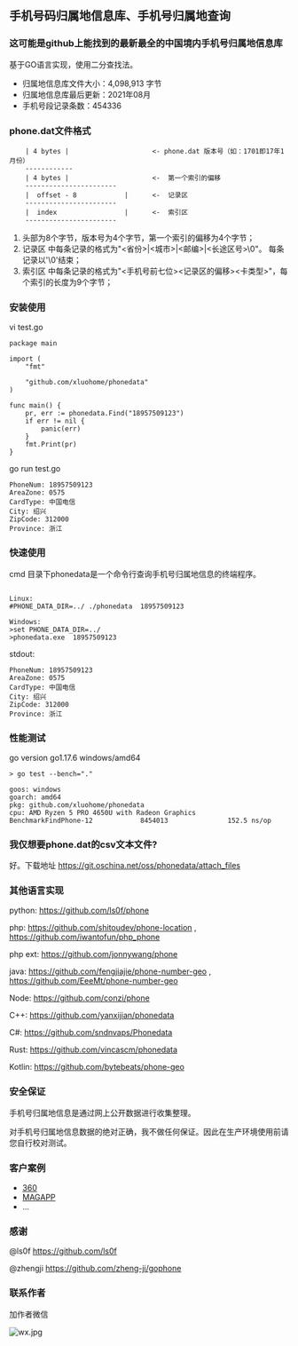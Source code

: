 手机号码归属地信息库、手机号归属地查询
----------------------------

### 这可能是github上能找到的最新最全的中国境内手机号归属地信息库
基于GO语言实现，使用二分查找法。

 - 归属地信息库文件大小：4,098,913 字节
 - 归属地信息库最后更新：2021年08月
 - 手机号段记录条数：454336

### phone.dat文件格式

        | 4 bytes |                     <- phone.dat 版本号（如：1701即17年1月份）
        ------------
        | 4 bytes |                     <-  第一个索引的偏移
        -----------------------
        |  offset - 8            |      <-  记录区
        -----------------------
        |  index                 |      <-  索引区
        -----------------------

1. 头部为8个字节，版本号为4个字节，第一个索引的偏移为4个字节；
2. 记录区 中每条记录的格式为"<省份>|<城市>|<邮编>|<长途区号>\0"。 每条记录以'\0'结束；
3. 索引区 中每条记录的格式为"<手机号前七位><记录区的偏移><卡类型>"，每个索引的长度为9个字节；

### 安装使用

 vi test.go

```
package main

import (
	"fmt"

	"github.com/xluohome/phonedata"
)

func main() {
	pr, err := phonedata.Find("18957509123")
	if err != nil {
		panic(err)
	}
	fmt.Print(pr)
}

````
go run test.go

```
PhoneNum: 18957509123
AreaZone: 0575
CardType: 中国电信
City: 绍兴
ZipCode: 312000
Province: 浙江
```

### 快速使用

cmd 目录下phonedata是一个命令行查询手机号归属地信息的终端程序。
```

Linux:
#PHONE_DATA_DIR=../ ./phonedata  18957509123

Windows:
>set PHONE_DATA_DIR=../
>phonedata.exe  18957509123
```
stdout:
```
PhoneNum: 18957509123
AreaZone: 0575
CardType: 中国电信
City: 绍兴
ZipCode: 312000
Province: 浙江
```

### 性能测试

go version go1.17.6 windows/amd64

```
> go test --bench="."

goos: windows
goarch: amd64
pkg: github.com/xluohome/phonedata
cpu: AMD Ryzen 5 PRO 4650U with Radeon Graphics
BenchmarkFindPhone-12            8454013               152.5 ns/op

```

### 我仅想要phone.dat的csv文本文件?

好。下载地址
https://git.oschina.net/oss/phonedata/attach_files


### 其他语言实现

python: https://github.com/ls0f/phone

php:  https://github.com/shitoudev/phone-location , https://github.com/iwantofun/php_phone

php ext: https://github.com/jonnywang/phone

java: https://github.com/fengjiajie/phone-number-geo , https://github.com/EeeMt/phone-number-geo

Node: https://github.com/conzi/phone

C++: https://github.com/yanxijian/phonedata

C#: https://github.com/sndnvaps/Phonedata

Rust: https://github.com/vincascm/phonedata

Kotlin: https://github.com/bytebeats/phone-geo

### 安全保证

手机号归属地信息是通过网上公开数据进行收集整理。

对手机号归属地信息数据的绝对正确，我不做任何保证。因此在生产环境使用前请您自行校对测试。


### 客户案例

- [360](https://www.360.cn/)
- [MAGAPP](http://www.magapp.cc/)
- ...

### 感谢
@ls0f https://github.com/ls0f

@zhengji  https://github.com/zheng-ji/gophone

### 联系作者

加作者微信

![wx.jpg](https://ucc.alicdn.com/pic/developer-ecology/f41fd688affb41fc8853c4f99abd3d45.jpg)
